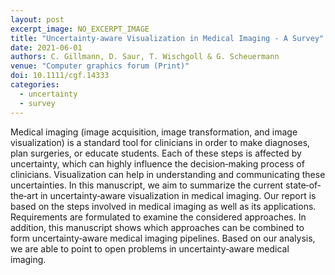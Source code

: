 ```yaml
---
layout: post
excerpt_image: NO_EXCERPT_IMAGE
title: "Uncertainty‐aware Visualization in Medical Imaging ‐ A Survey"
date: 2021-06-01
authors: C. Gillmann, D. Saur, T. Wischgoll & G. Scheuermann
venue: "Computer graphics forum (Print)"
doi: 10.1111/cgf.14333
categories:
  - uncertainty
  - survey
---
```

Medical imaging (image acquisition, image transformation, and image visualization) is a standard tool for clinicians in order to make diagnoses, plan surgeries, or educate students. Each of these steps is affected by uncertainty, which can highly influence the decision‐making process of clinicians. Visualization can help in understanding and communicating these uncertainties. In this manuscript, we aim to summarize the current state‐of‐the‐art in uncertainty‐aware visualization in medical imaging. Our report is based on the steps involved in medical imaging as well as its applications. Requirements are formulated to examine the considered approaches. In addition, this manuscript shows which approaches can be combined to form uncertainty‐aware medical imaging pipelines. Based on our analysis, we are able to point to open problems in uncertainty‐aware medical imaging.
